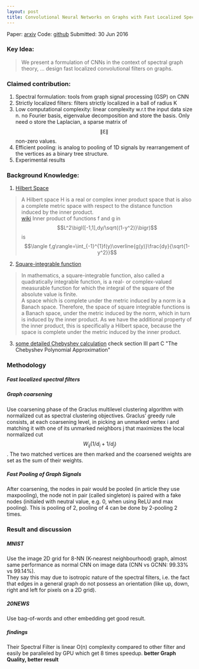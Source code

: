 ```yaml
---
layout: post
title: Convolutional Neural Networks on Graphs with Fast Localized Spectral Filtering
---
```


Paper: [arxiv](https://arxiv.org/abs/1606.09375)
Code: [github](https://github.com/mdeff/cnn_graph)
Submitted: 30 Jun 2016

### Key Idea:
> We present a formulation of CNNs in the context of spectral graph theory, ... design fast localized convolutional filters on graphs.

### Claimed contribution:
1. Spectral formulation: tools from graph signal processing (GSP) on CNN
2. Strictly localized filters: filters strictly localized in a ball of radius K
3. Low computational complexity:  linear complexity w.r.t the input data size n. no Fourier basis, eigenvalue decomposition and store the basis. Only need o store the Laplacian, a sparse matrix of $$\|\Eulerconst\|$$ non-zero values.
4. Efficient pooling: is analog to pooling of 1D signals by rearrangement of the vertices as a binary tree structure.
5. Experimental results

### Background Knowledge:
1. [Hilbert Space](https://en.wikipedia.org/wiki/Hilbert_space#Definition) 
> A Hilbert space H is a real or complex inner product space that is also a complete metric space with respect to the distance function induced by the inner product.  
> [wiki](https://en.wikipedia.org/wiki/Hilbert_space#Lebesgue_spaces) Inner product of functions f and g in $$L^2\bigl([-1,1],dy/\sqrt{(1-y^2)}\bigr)$$ is $$\langle f,g\rangle=\int_{-1}^{1}f(y)\overline{g(y)}\frac{dy}{\sqrt{1-y^2}}$$

2. [Square-integrable function](https://en.wikipedia.org/wiki/Square-integrable_function)
> In mathematics, a square-integrable function, also called a quadratically integrable function, is a real- or complex-valued measurable function for which the integral of the square of the absolute value is finite.  
> A space which is complete under the metric induced by a norm is a Banach space. Therefore, the space of square integrable functions is a Banach space, under the metric induced by the norm, which in turn is induced by the inner product. As we have the additional property of the inner product, this is specifically a Hilbert space, because the space is complete under the metric induced by the inner product.

3. [some detailed Chebyshev calculation](https://arxiv.org/pdf/1105.1891.pdf) check section III part C "The Chebyshev Polynomial Approximation"

### Methodology
##### Fast localized spectral filters


##### Graph coarsening
Use coarsening phase of the Graclus multilevel clustering algorithm with normalized cut as spectral clustering objectives. Graclus’ greedy rule consists, at each coarsening level, in picking an unmarked vertex i and matching it with one of its unmarked neighbors j that maximizes the local normalized cut $$W_{ij}(1/d_i+1/d_j)$$. The two matched vertices are then marked and the coarsened weights are set as the sum of their weights.

##### Fast Pooling of Graph Signals
After coarsening, the nodes in pair would be pooled (in article they use maxpooling), the node not in pair (called singleton) is paired with a fake nodes (initialed with neutral value, e.g. 0, when using ReLU and max pooling). This is pooling of 2, pooling of 4 can be done by 2-pooling 2 times.

### Result and discussion
##### MNIST
Use the image 2D grid for 8-NN (K-nearest neighbourhood) graph, almost same performance as normal CNN on image data (CNN vs GCNN: 99.33% vs 99.14%).  
They say this may due to isotropic nature of the spectral filters, i.e. the fact that edges in a general graph do not possess an orientation (like up, down, right and left for pixels on a 2D grid).
##### 20NEWS
Use bag-of-words and other embedding get good result. 
##### findings
Their Spectral Filter is linear O(n) complexity compared to other filter and easily be paralleled by GPU which get 8 times speedup.
**better Graph Quality, better result**
